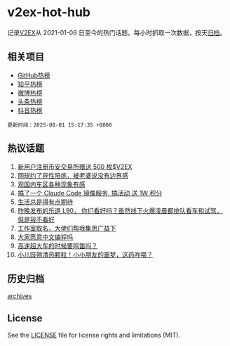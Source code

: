 # v2ex-hot-hub

 记录[V2EX](https://www.v2ex.com/)从 2021-01-06 日至今的热门话题。每小时抓取一次数据，按天[归档](archives)。
 
 ## 相关项目

- [GitHub热榜](https://github.com/snaildev/github-hot-hub)
- [知乎热榜](https://github.com/snaildev/zhihu-hot-hub)
- [微博热榜](https://github.com/snaildev/weibo-hot-hub)
- [头条热榜](https://github.com/snaildev/toutiao-hot-hub)
- [抖音热榜](https://github.com/snaildev/douyin-hot-hub)


 `更新时间：2025-08-01 15:17:35 +0800`

## 热议话题

1. [新用户注册币安交易所赠送 500 枚$V2EX](https://www.v2ex.com/t/1149178)
1. [网球约了异性陪练，被老婆说没有边界感](https://www.v2ex.com/t/1149153)
1. [观国内车区各种现象有感](https://www.v2ex.com/t/1149155)
1. [搞了一个 Claude Code 镜像服务, 搞活动 送 1W 积分](https://www.v2ex.com/t/1149223)
1. [生活总是得有点期待](https://www.v2ex.com/t/1149209)
1. [昨晚发布的乐道 L90， 你们看好吗？虽然线下火爆凌晨都排队看车和试驾，但是我不看好](https://www.v2ex.com/t/1149164)
1. [工作室取名，大佬们帮我集思广益下](https://www.v2ex.com/t/1149082)
1. [大家愿意中文编程吗](https://www.v2ex.com/t/1149176)
1. [高速超大车的时候要鸣笛吗？](https://www.v2ex.com/t/1149181)
1. [小儿豉翘清热颗粒！小小朋友的噩梦，这药咋喂？](https://www.v2ex.com/t/1149217)

## 历史归档

[archives](archives)

## License

See the [LICENSE](LICENSE) file for license rights and limitations (MIT).
